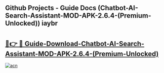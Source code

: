 ## Github Projects - Guide Docs (Chatbot-AI-Search-Assistant-MOD-APK-2.6.4-(Premium-Unlocked)) iaybr

# <h2><a href="https://apkcomod.com?title=Chatbot-AI-Search-Assistant-MOD-APK-2.6.4-(Premium-Unlocked)">🔗👉 🔴 Guide-Download-Chatbot-AI-Search-Assistant-MOD-APK-2.6.4-(Premium-Unlocked) </a></h2>

[![acn](https://github.com/user-attachments/assets/0f9c940e-d8b0-45ae-aac7-cd30a18b3e1c)](https://apkcomod.com?title=Chatbot-AI-Search-Assistant-MOD-APK-2.6.4-(Premium-Unlocked))
